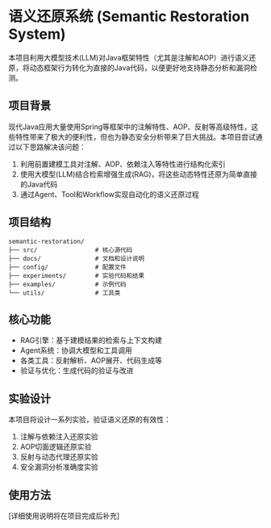 # 语义还原系统 (Semantic Restoration System)

本项目利用大模型技术(LLM)对Java框架特性（尤其是注解和AOP）进行语义还原，将动态框架行为转化为直接的Java代码，以便更好地支持静态分析和漏洞检测。

## 项目背景

现代Java应用大量使用Spring等框架中的注解特性、AOP、反射等高级特性，这些特性带来了极大的便利性，但也为静态安全分析带来了巨大挑战。本项目尝试通过以下思路解决该问题：

1. 利用前置建模工具对注解、AOP、依赖注入等特性进行结构化索引
2. 使用大模型(LLM)结合检索增强生成(RAG)，将这些动态特性还原为简单直接的Java代码
3. 通过Agent、Tool和Workflow实现自动化的语义还原过程

## 项目结构

```
semantic-restoration/
├── src/                # 核心源代码
├── docs/               # 文档和设计说明
├── config/             # 配置文件
├── experiments/        # 实验代码和结果
├── examples/           # 示例代码
└── utils/              # 工具类
```

## 核心功能

- RAG引擎：基于建模结果的检索与上下文构建
- Agent系统：协调大模型和工具调用
- 各类工具：反射解析、AOP展开、代码生成等
- 验证与优化：生成代码的验证与改进

## 实验设计

本项目将设计一系列实验，验证语义还原的有效性：

1. 注解与依赖注入还原实验
2. AOP切面逻辑还原实验
3. 反射与动态代理还原实验
4. 安全漏洞分析准确度实验

## 使用方法

[详细使用说明将在项目完成后补充] 